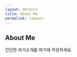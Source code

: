 ```yaml
---
layout: default
title: About Me
permalink: /about/
---
```


## About Me

간단한 자기소개를 여기에 작성하세요.

<!-- 예: 프로필 이미지가 assets/images/profile.jpg 에 있을 때 -->
<!-- ![프로필 사진](/assets/images/profile.jpg) -->